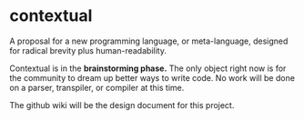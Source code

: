 # contextual
A proposal for a new programming language, or meta-language, designed for radical brevity plus human-readability. 

Contextual is in the **brainstorming phase.** The only object right now is for the community to dream up better ways to write code. No work will be done on a parser, transpiler, or compiler at this time. 

The github wiki will be the design document for this project. 
